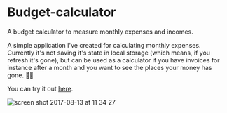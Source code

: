 # Budget-calculator
A budget calculator to measure monthly expenses and incomes.

A simple application I've created for calculating monthly expenses. Currently it's not saving it's state in local storage (which means, if you refresh it's gone), but can be used as a calculator if you have invoices for instance after a month and you want to see the places your money has gone. 🍿🍻

You can try it out [here](https://javpet.github.io/Budget-calculator/).

![screen shot 2017-08-13 at 11 34 27](https://user-images.githubusercontent.com/9334646/29248580-c73f09b6-801b-11e7-82b3-3e5ca6acf3a0.png)


